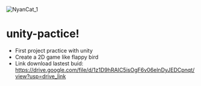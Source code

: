 
![NyanCat_1](https://github.com/ngohoangan312001/unity-pactice/assets/56423148/d1276461-b297-4afc-9b7b-b568a65ffeb6)
# unity-pactice!
- First project practice with unity
- Create a 2D game like flappy bird
- Link download lastest buid: https://drive.google.com/file/d/1z1D9hRAIC5isOgF6v06elnDyJEDCpnqt/view?usp=drive_link 
